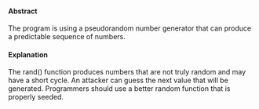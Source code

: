 #### Abstract
The program is using a pseudorandom number generator that can produce a predictable sequence of numbers.

#### Explanation
The rand() function produces numbers that are not truly random and may have a short cycle. An attacker can guess the next value that will be generated. Programmers should use a better random function that is properly seeded.
